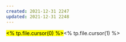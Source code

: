 ```yaml
---
created: 2021-12-31 2247
updated: 2021-12-31 2248
---
```

<mark class='null'><% tp.file.cursor(0) %></mark><% tp.file.cursor(1) %>
